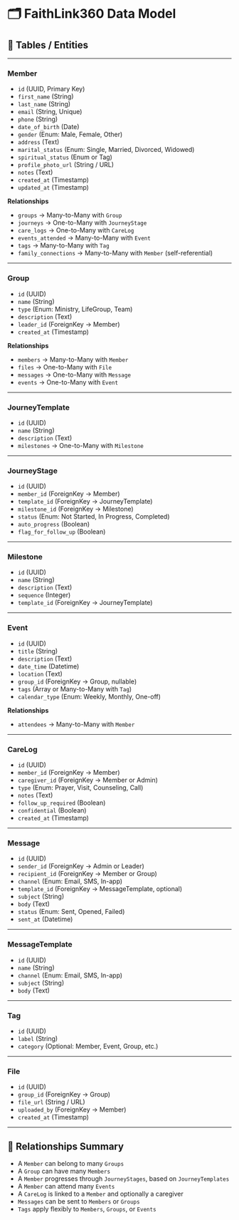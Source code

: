 # 🗂️ FaithLink360 Data Model

## 📄 Tables / Entities

---

### **Member**
- `id` (UUID, Primary Key)
- `first_name` (String)
- `last_name` (String)
- `email` (String, Unique)
- `phone` (String)
- `date_of_birth` (Date)
- `gender` (Enum: Male, Female, Other)
- `address` (Text)
- `marital_status` (Enum: Single, Married, Divorced, Widowed)
- `spiritual_status` (Enum or Tag)
- `profile_photo_url` (String / URL)
- `notes` (Text)
- `created_at` (Timestamp)
- `updated_at` (Timestamp)

**Relationships**
- `groups` → Many-to-Many with `Group`
- `journeys` → One-to-Many with `JourneyStage`
- `care_logs` → One-to-Many with `CareLog`
- `events_attended` → Many-to-Many with `Event`
- `tags` → Many-to-Many with `Tag`
- `family_connections` → Many-to-Many with `Member` (self-referential)

---

### **Group**
- `id` (UUID)
- `name` (String)
- `type` (Enum: Ministry, LifeGroup, Team)
- `description` (Text)
- `leader_id` (ForeignKey → Member)
- `created_at` (Timestamp)

**Relationships**
- `members` → Many-to-Many with `Member`
- `files` → One-to-Many with `File`
- `messages` → One-to-Many with `Message`
- `events` → One-to-Many with `Event`

---

### **JourneyTemplate**
- `id` (UUID)
- `name` (String)
- `description` (Text)
- `milestones` → One-to-Many with `Milestone`

---

### **JourneyStage**
- `id` (UUID)
- `member_id` (ForeignKey → Member)
- `template_id` (ForeignKey → JourneyTemplate)
- `milestone_id` (ForeignKey → Milestone)
- `status` (Enum: Not Started, In Progress, Completed)
- `auto_progress` (Boolean)
- `flag_for_follow_up` (Boolean)

---

### **Milestone**
- `id` (UUID)
- `name` (String)
- `description` (Text)
- `sequence` (Integer)
- `template_id` (ForeignKey → JourneyTemplate)

---

### **Event**
- `id` (UUID)
- `title` (String)
- `description` (Text)
- `date_time` (Datetime)
- `location` (Text)
- `group_id` (ForeignKey → Group, nullable)
- `tags` (Array or Many-to-Many with `Tag`)
- `calendar_type` (Enum: Weekly, Monthly, One-off)

**Relationships**
- `attendees` → Many-to-Many with `Member`

---

### **CareLog**
- `id` (UUID)
- `member_id` (ForeignKey → Member)
- `caregiver_id` (ForeignKey → Member or Admin)
- `type` (Enum: Prayer, Visit, Counseling, Call)
- `notes` (Text)
- `follow_up_required` (Boolean)
- `confidential` (Boolean)
- `created_at` (Timestamp)

---

### **Message**
- `id` (UUID)
- `sender_id` (ForeignKey → Admin or Leader)
- `recipient_id` (ForeignKey → Member or Group)
- `channel` (Enum: Email, SMS, In-app)
- `template_id` (ForeignKey → MessageTemplate, optional)
- `subject` (String)
- `body` (Text)
- `status` (Enum: Sent, Opened, Failed)
- `sent_at` (Datetime)

---

### **MessageTemplate**
- `id` (UUID)
- `name` (String)
- `channel` (Enum: Email, SMS, In-app)
- `subject` (String)
- `body` (Text)

---

### **Tag**
- `id` (UUID)
- `label` (String)
- `category` (Optional: Member, Event, Group, etc.)

---

### **File**
- `id` (UUID)
- `group_id` (ForeignKey → Group)
- `file_url` (String / URL)
- `uploaded_by` (ForeignKey → Member)
- `created_at` (Timestamp)

---

## 🧩 Relationships Summary

- A `Member` can belong to many `Groups`
- A `Group` can have many `Members`
- A `Member` progresses through `JourneyStages`, based on `JourneyTemplates`
- A `Member` can attend many `Events`
- A `CareLog` is linked to a `Member` and optionally a caregiver
- `Messages` can be sent to `Members` or `Groups`
- `Tags` apply flexibly to `Members`, `Groups`, or `Events`


